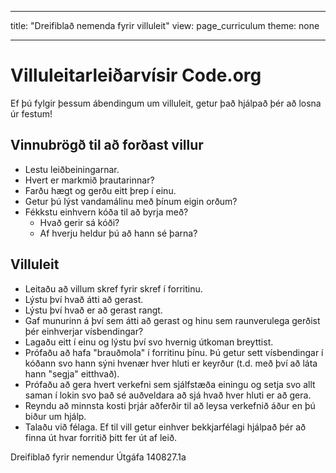 * * *

title: "Dreifiblað nemenda fyrir villuleit" view: page_curriculum theme: none

* * *

# Villuleitarleiðarvísir Code.org

Ef þú fylgir þessum ábendingum um villuleit, getur það hjálpað þér að losna úr festum!

## Vinnubrögð til að forðast villur

  * Lestu leiðbeiningarnar.
  * Hvert er markmið þrautarinnar?
  * Farðu hægt og gerðu eitt þrep í einu.
  * Getur þú lýst vandamálinu með þínum eigin orðum?
  * Fékkstu einhvern kóða til að byrja með? 
      * Hvað gerir sá kóði?
      * Af hverju heldur þú að hann sé þarna?

## Villuleit

  * Leitaðu að villum skref fyrir skref í forritinu.
  * Lýstu því hvað átti að gerast.
  * Lýstu því hvað er að gerast rangt.
  * Gaf munurinn á því sem átti að gerast og hinu sem raunverulega gerðist þér einhverjar vísbendingar?
  * Lagaðu eitt í einu og lýstu því svo hvernig útkoman breyttist.
  * Prófaðu að hafa "brauðmola" í forritinu þínu. Þú getur sett vísbendingar í kóðann svo hann sýni hvenær hver hluti er keyrður (t.d. með því að láta hann "segja" eitthvað).
  * Prófaðu að gera hvert verkefni sem sjálfstæða einingu og setja svo allt saman í lokin svo það sé auðveldara að sjá hvað hver hluti er að gera.
  * Reyndu að minnsta kosti þrjár aðferðir til að leysa verkefnið áður en þú biður um hjálp.
  * Talaðu við félaga. Ef til vill getur einhver bekkjarfélagi hjálpað þér að finna út hvar forritið þitt fer út af leið.

Dreifiblað fyrir nemendur Útgáfa 140827.1a